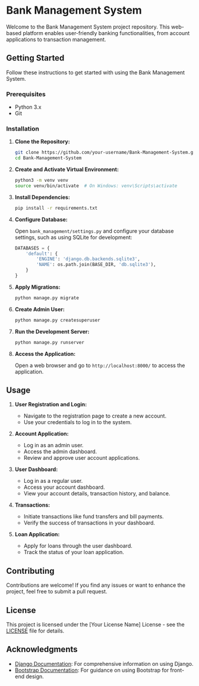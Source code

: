 # Bank Management System

Welcome to the Bank Management System project repository. This web-based platform enables user-friendly banking functionalities, from account applications to transaction management.

## Getting Started

Follow these instructions to get started with using the Bank Management System.

### Prerequisites

- Python 3.x
- Git

### Installation

1. **Clone the Repository:**

    ```bash
    git clone https://github.com/your-username/Bank-Management-System.git
    cd Bank-Management-System
    ```

2. **Create and Activate Virtual Environment:**

    ```bash
    python3 -m venv venv
    source venv/bin/activate  # On Windows: venv\Scripts\activate
    ```

3. **Install Dependencies:**

    ```bash
    pip install -r requirements.txt
    ```

4. **Configure Database:**

    Open `bank_management/settings.py` and configure your database settings, such as using SQLite for development:

    ```python
    DATABASES = {
        'default': {
            'ENGINE': 'django.db.backends.sqlite3',
            'NAME': os.path.join(BASE_DIR, 'db.sqlite3'),
        }
    }
    ```

5. **Apply Migrations:**

    ```bash
    python manage.py migrate
    ```

6. **Create Admin User:**

    ```bash
    python manage.py createsuperuser
    ```

7. **Run the Development Server:**

    ```bash
    python manage.py runserver
    ```

8. **Access the Application:**

    Open a web browser and go to `http://localhost:8000/` to access the application.

## Usage

1. **User Registration and Login:**

    - Navigate to the registration page to create a new account.
    - Use your credentials to log in to the system.

2. **Account Application:**

    - Log in as an admin user.
    - Access the admin dashboard.
    - Review and approve user account applications.

3. **User Dashboard:**

    - Log in as a regular user.
    - Access your account dashboard.
    - View your account details, transaction history, and balance.

4. **Transactions:**

    - Initiate transactions like fund transfers and bill payments.
    - Verify the success of transactions in your dashboard.

5. **Loan Application:**

    - Apply for loans through the user dashboard.
    - Track the status of your loan application.

## Contributing

Contributions are welcome! If you find any issues or want to enhance the project, feel free to submit a pull request.

## License

This project is licensed under the [Your License Name] License - see the [LICENSE](LICENSE) file for details.

## Acknowledgments

- [Django Documentation](https://docs.djangoproject.com/): For comprehensive information on using Django.
- [Bootstrap Documentation](https://getbootstrap.com/docs/): For guidance on using Bootstrap for front-end design.
